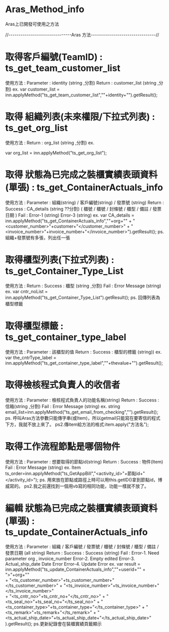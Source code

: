 # Aras_Method_info
 Aras上已開發可使用之方法

 //-------------------------------Aras 方法--------------------------------//

# 取得客戶編號(TeamID) :  ts_get_team_customer_list
使用方法 : 
            Parameter : identity (string ,分割)
            Return : customer_list (string ,分割)
ex.
var customer_list =  inn.applyMethod("ts_get_team_customer_list","<identity>"+identity+"</identity>").getResult();

# 取得 組織列表(未來權限/下拉式列表) : ts_get_org_list
使用方法 : 
            <!--Parameter : identity (string ,分割)-->
            Return : org_list (string ,分割)
ex.
<!-- string org_list =  inn.applyMethod("ts_get_org_list","<identity>"+identity+"</identity>"); -->
var org_list =  inn.applyMethod("ts_get_org_list");

# 取得 狀態為已完成之裝櫃實績表頭資料(單張) : ts_get_ContainerActuals_info
使用方法 : 
            Parameter : 組織(string) / 客戶編號(string) / 發票號 (string)
            Return : 
                    Success : CA_details (string ??分割)  ( 櫃號 / 櫃號 / 封條號 / 櫃型 / 備註 / 發票日期 )
                    Fail : Error-1 (string) <!--查無資料-->
                           Error-3 (string) <!--僅能查詢當月表單 該單非當月表單-->
ex.
var CA_details =  inn.applyMethod("ts_get_ContainerActuals_info","<org>"+org+"</org>"
                   +  "<customer_number>"+customer+"</customer_number>"
                   +  "<invoice_number>"+invoice_number+"</invoice_number>").getResult();
ps.組織+發票號有多張，列出任一張

# 取得櫃型列表(下拉式列表) : ts_get_Container_Type_List
使用方法 : 
            <!-- Parameter : no -->
            Return : 
                    Success : 櫃型 (string ,分割)
                    Fail : Error Message (string) 
ex.
var cntr_noList =  inn.applyMethod("ts_get_Container_Type_List").getResult();
ps. 回傳列表為櫃型標籤

# 取得櫃型標籤 : ts_get_container_type_label
使用方法 : 
            Parameter : 該櫃型的值 
            Return : 
                    Success : 櫃型的標籤 (string)) 
ex.
var the_cntrType_label = inn.applyMethod("ts_get_container_type_label","<thevalue>"+thevalue+"</thevalue>").getResult();

# 取得檢核程式負責人的收信者
使用方法 : 
            Parameter : 檢核程式負責人的功能名稱(string) 
            Return : 
                    Success :  信箱(string ,分割)
                    Fail : Error Message (string) 
ex.
string email_list=inn.applyMethod("ts_get_email_from_checking","<title>"+title+"</title>").getResult();
ps. 呼叫Aras方法參數只能傳字串(或Item)，所以getmail只能寫在要寄信的程式下方，我就不放上來了。
ps2.傳item給方法的格式:item.apply("方法名");

# 取得工作流程節點是哪個物件
使用方法 : 
            Parameter : 想要取得的節點id(string) 
            Return : 
                    Success :  物件(Item)
                    Fail : Error Message (string) 
ex.
Item ts_order=inn.applyMethod("ts_GetAppBill","<activity_id>"+節點id+"</activity_id>");
ps. 用來放在節點或路徑上時可以用this.getID()拿到節點id，博威寫的。
ps2.我之前還找到一個用vb寫的相同功能，功能一樣就不放了。

# 編輯 狀態為已完成之裝櫃實績表頭資料(單張) : ts_update_ContainerActuals_info
使用方法 : 
            Parameter : 組織 / 客戶編號 / 發票號 / 櫃號 / 封條號 / 櫃型 / 備註 / 發票日期 (all string)
            Return : 
                    Success : Success (string)
                    Fail :  Error-1. Need parameter org , invoice_number
                            Error-2. Empty edited
                            Error-3. Actual_ship_date Date Error
                            Error-4. Update Error
ex.
var result =  inn.applyMethod("ts_update_ContainerActuals_info","<userid>"+userid+"</userid>" 
                   +  "<org>>"+org+"</org>"  
                   +  "<ts_customer_number>"+ts_customer_number+"</ts_customer_number>" 
                   +  "<ts_invoice_number>"+ts_invoice_number+"</ts_invoice_number>"             
                   +  "<ts_cntr_no>"+ts_cntr_no+"</ts_cntr_no>"
                   +  "<ts_seal_no>"+ts_seal_no+"</ts_seal_no>"
                   +  "<ts_container_type>"+ts_container_type+"</ts_container_type>"
                   +  "<ts_remark>"+ts_remark+"</ts_remark>"
                   +  "<ts_actual_ship_date>"+ts_actual_ship_date+"</ts_actual_ship_date>"
                   ).getResult();
ps.更新紀錄會在裝櫃實績頁籤顯示





